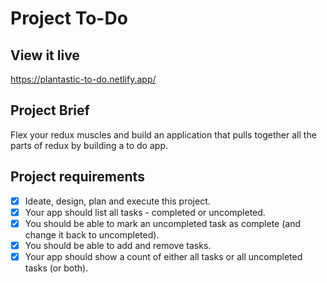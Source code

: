 # Project To-Do

## View it live
https://plantastic-to-do.netlify.app/

## Project Brief
Flex your redux muscles and build an application that pulls together all the parts of redux by building a to do app.

## Project requirements 

- [x] Ideate, design, plan and execute this project. 
- [x] Your app should list all tasks - completed or uncompleted.
- [x]  You should be able to mark an uncompleted task as complete (and change it back to uncompleted).
- [x]  You should be able to add and remove tasks.
- [x]  Your app should show a count of either all tasks or all uncompleted tasks (or both).
